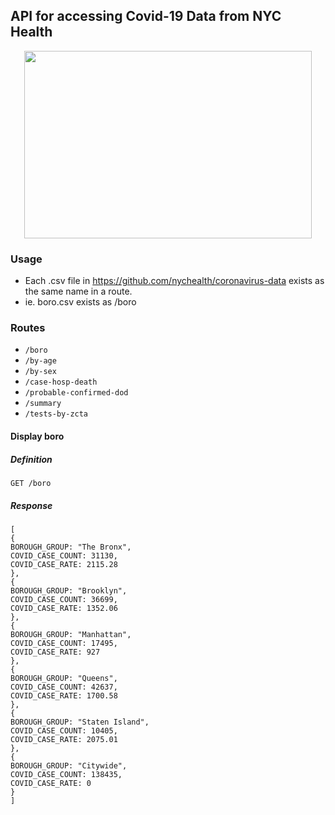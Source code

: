 ## API for accessing Covid-19 Data from NYC Health 

<p align="center">
  <img width="460" height="300" src="https://i.imgur.com/8QizuMn.png">
</p>

### Usage
* Each .csv file in https://github.com/nychealth/coronavirus-data exists as the same name in a route.
* ie. boro.csv exists as /boro

### Routes
* `/boro`
* `/by-age`
* `/by-sex`
* `/case-hosp-death`
* `/probable-confirmed-dod`
* `/summary`
* `/tests-by-zcta`

#### Display boro
##### Definition

`GET /boro`

##### Response
```
[
{
BOROUGH_GROUP: "The Bronx",
COVID_CASE_COUNT: 31130,
COVID_CASE_RATE: 2115.28
},
{
BOROUGH_GROUP: "Brooklyn",
COVID_CASE_COUNT: 36699,
COVID_CASE_RATE: 1352.06
},
{
BOROUGH_GROUP: "Manhattan",
COVID_CASE_COUNT: 17495,
COVID_CASE_RATE: 927
},
{
BOROUGH_GROUP: "Queens",
COVID_CASE_COUNT: 42637,
COVID_CASE_RATE: 1700.58
},
{
BOROUGH_GROUP: "Staten Island",
COVID_CASE_COUNT: 10405,
COVID_CASE_RATE: 2075.01
},
{
BOROUGH_GROUP: "Citywide",
COVID_CASE_COUNT: 138435,
COVID_CASE_RATE: 0
}
]
```